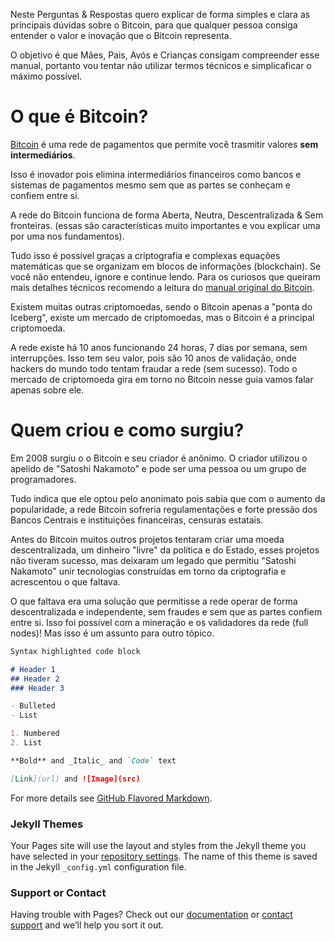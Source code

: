 Neste Perguntas & Respostas quero explicar de forma simples e clara as principais dúvidas sobre o Bitcoin, para que qualquer pessoa consiga entender o valor e inovação que o Bitcoin representa.

O objetivo é que Mães, Pais, Avós e Crianças consigam compreender esse manual, portanto vou tentar não utilizar termos técnicos e simplicaficar o máximo possível.

# O que é Bitcoin?

[Bitcoin](https://bitcoin.org/pt_BR/) é uma rede de pagamentos que permite você trasmitir valores **sem intermediários**.

Isso é inovador pois elimina intermediários financeiros como bancos e sistemas de pagamentos mesmo sem que as partes se conheçam e confiem entre si.

A rede do Bitcoin funciona de forma Aberta, Neutra, Descentralizada & Sem fronteiras. (essas são características muito importantes e vou explicar uma por uma nos fundamentos).

Tudo isso é possível graças a criptografia e complexas equações matemáticas que se organizam em blocos de informações (blockchain). Se você não entendeu, ignore e continue lendo. Para os curiosos que queiram mais detalhes técnicos recomendo a leitura do [manual original do Bitcoin](https://bitcoin.org/files/bitcoin-paper/bitcoin_pt_br.pdf).

Existem muitas outras criptomoedas, sendo o Bitcoin apenas a "ponta do Iceberg", existe um mercado de criptomoedas, mas o Bitcoin é a principal criptomoeda. 

A rede existe há 10 anos funcionando 24 horas, 7 dias por semana, sem interrupções. Isso tem seu valor, pois são 10 anos de validação, onde hackers do mundo todo tentam fraudar a rede (sem sucesso). Todo o mercado de criptomoeda gira em torno no Bitcoin nesse guia vamos falar apenas sobre ele.

# Quem criou e como surgiu?

Em 2008 surgiu o o Bitcoin e seu criador é anônimo. O criador utilizou o apelido de "Satoshi Nakamoto" e pode ser uma pessoa ou um grupo de programadores.

Tudo indica que ele optou pelo anonimato pois sabia que com o aumento da popularidade, a rede Bitcoin sofreria regulamentações e forte pressão dos Bancos Centrais e instituições financeiras, censuras estatais.

Antes do Bitcoin muitos outros projetos tentaram criar uma moeda descentralizada, um dinheiro "livre" da política e do Estado, esses projetos não tiveram sucesso, mas deixaram um legado que permitiu "Satoshi Nakamoto" unir tecnologias construídas em torno da criptografia e acrescentou o que faltava. 

O que faltava era uma solução que permitisse a rede operar de forma descentralizada e independente, sem fraudes e sem que as partes confiem entre si. Isso foi possível com a mineração e os validadores da rede (full nodes)! Mas isso é um assunto para outro tópico.

```markdown
Syntax highlighted code block

# Header 1
## Header 2
### Header 3

- Bulleted
- List

1. Numbered
2. List

**Bold** and _Italic_ and `Code` text

[Link](url) and ![Image](src)
```

For more details see [GitHub Flavored Markdown](https://guides.github.com/features/mastering-markdown/).

### Jekyll Themes

Your Pages site will use the layout and styles from the Jekyll theme you have selected in your [repository settings](https://github.com/Linarelli/Bitcoin-Wiki/settings). The name of this theme is saved in the Jekyll `_config.yml` configuration file.

### Support or Contact

Having trouble with Pages? Check out our [documentation](https://help.github.com/categories/github-pages-basics/) or [contact support](https://github.com/contact) and we’ll help you sort it out.
